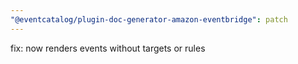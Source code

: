 ```yaml
---
"@eventcatalog/plugin-doc-generator-amazon-eventbridge": patch
---
```


fix: now renders events without targets or rules
